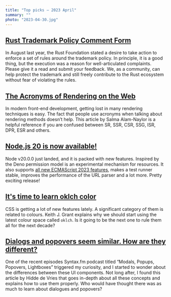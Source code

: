 ```yaml
---
title: "Top picks — 2023 April"
summary: ""
photo: "2023-04-30.jpg"
---
```


## [Rust Trademark Policy Comment Form](https://twitter.com/rust_foundation/status/1644132378858729474)

In August last year, the Rust Foundation stated a desire to take action to enforce a set of rules around the trademark policy. In principle, it is a good thing, but the execution was a reason for well-articulated complaints. Please give it a read and submit your feedback. We, as a community, can help protect the trademark and still freely contribute to the Rust ecosystem without fear of violating the rules.

## [The Acronyms of Rendering on the Web](https://www.netlify.com/blog/the-acronyms-of-rendering/)

In modern front-end development, getting lost in many rendering techniques is easy. The fact that people use acronyms when talking about rendering methods doesn’t help. This article by Salma Alam-Naylor is a helpful reference if you are confused between SR, SSR, CSR, SSG, ISR, DPR, ESR and others.

## [Node.js 20 is now available!](https://nodejs.org/en/blog/announcements/v20-release-announce)

Node v20.0.0 just landed, and it is packed with new features. Inspired by the Deno permission model is an experimental mechanism for resources. It also supports [all new ECMAScript 2023 features](/whats-new-in-ecmascript-2023/), makes a test runner stable, improves the performance of the URL parser and a lot more. Pretty exciting release!

## [It's time to learn oklch color](https://keithjgrant.com/posts/2023/04/its-time-to-learn-oklch-color/)

CSS is getting a lot of new features lately. A significant category of them is related to colours. Keith J. Grant explains why we should start using the latest colour space called `oklch`. Is it going to be the next one to rule them all for the next decade?


## [Dialogs and popovers seem similar. How are they different?](https://hidde.blog/dialog-modal-popover-differences/)

One of the recent episodes Syntax.fm podcast titled “Modals, Popups, Popovers, Lightboxes” triggered my curiosity, and I started to wonder about the differences between these UI components. Not long after, I found this article by Hidde de Vries that goes in-depth about all these concepts and explains how to use them properly. Who would have thought there was as much to learn about dialogues and popovers?
